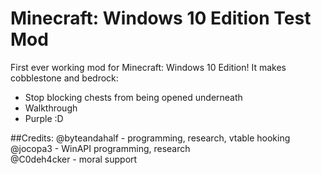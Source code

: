 # Minecraft: Windows 10 Edition Test Mod
First ever working mod for Minecraft: Windows 10 Edition!
It makes cobblestone and bedrock:  
- Stop blocking chests from being opened underneath  
- Walkthrough  
- Purple :D  

##Credits:
@byteandahalf - programming, research, vtable hooking  
@jocopa3 - WinAPI programming, research  
@C0deh4cker - moral support  
